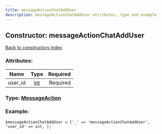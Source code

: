 ```yaml
---
title: messageActionChatAddUser
description: messageActionChatAddUser attributes, type and example
---
```

## Constructor: messageActionChatAddUser  
[Back to constructors index](index.md)



### Attributes:

| Name     |    Type       | Required |
|----------|:-------------:|---------:|
|user\_id|[int](../types/int.md) | Required|



### Type: [MessageAction](../types/MessageAction.md)


### Example:

```
$messageActionChatAddUser = ['_' => 'messageActionChatAddUser', 'user_id' => int, ];
```  

